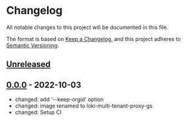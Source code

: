 # Changelog

All notable changes to this project will be documented in this file.

The format is based on [Keep a Changelog](https://keepachangelog.com/en/1.0.0/),
and this project adheres to [Semantic Versioning](https://semver.org/spec/v2.0.0.html).

## [Unreleased]

## [0.0.0] - 2022-10-03

- changed: add '--keep-orgid' option
- changed: image renamed to loki-multi-tenant-proxy-gs
- changed: Setup CI

[Unreleased]: https://github.com/giantswarm/loki-multi-tenant-proxy/compare/v0.0.0...HEAD
[0.0.0]: https://github.com/giantswarm/loki-multi-tenant-proxy/releases/tag/v0.0.0